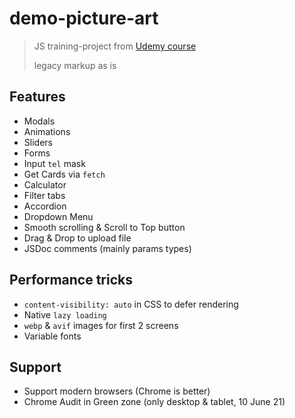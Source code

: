 # demo-picture-art

> JS training-project from [Udemy course](https://www.udemy.com/course/javascript_practice/)
>
> legacy markup as is

## Features

- Modals
- Animations
- Sliders
- Forms
- Input `tel` mask
- Get Cards via `fetch`
- Calculator
- Filter tabs
- Accordion
- Dropdown Menu
- Smooth scrolling & Scroll to Top button
- Drag & Drop to upload file
- JSDoc comments (mainly params types)

## Performance tricks

- `content-visibility: auto` in CSS to defer rendering
- Native `lazy loading`
- `webp` & `avif` images for first 2 screens
- Variable fonts

## Support

- Support modern browsers (Chrome is better)
- Chrome Audit in Green zone (only desktop & tablet, 10 June 21)
